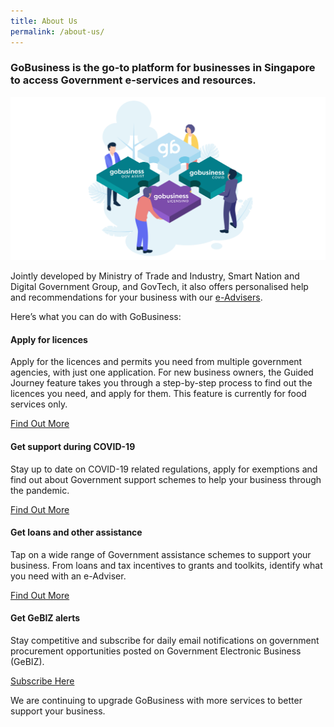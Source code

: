 ```yaml
---
title: About Us
permalink: /about-us/
---
```

### GoBusiness is the go-to platform for businesses in Singapore to access Government e-services and resources.

![about us image](/images/abtus.png)

Jointly developed by Ministry of Trade and Industry, Smart Nation and Digital Government Group, and GovTech, it also offers personalised help and recommendations for your business with our [e-Advisers](/e-services/).

Here’s what you can do with GoBusiness:

#### Apply for licences
Apply for the licences and permits you need from multiple government agencies, with just one application. For new business owners, the Guided Journey feature takes you through a step-by-step process to find out the licences you need, and apply for them. This feature is currently for food services only.

[Find Out More](/licences/)

#### Get support during COVID-19
Stay up to date on COVID-19 related regulations, apply for exemptions and find out about Government support schemes to help your business through the pandemic.

[Find Out More](/covid/)

#### Get loans and other assistance
Tap on a wide range of Government assistance schemes to support your business. From loans and tax incentives to grants and toolkits, identify what you need with an e-Adviser.

[Find Out More](/gov-assist/)

#### Get GeBIZ alerts
Stay competitive and subscribe for daily email notifications on government procurement opportunities posted on Government Electronic Business (GeBIZ).

[Subscribe Here](/gebiz-alerts/)

We are continuing to upgrade GoBusiness with more services to better support your business.
